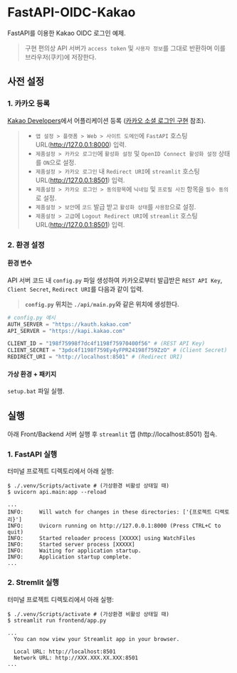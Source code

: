 # FastAPI-OIDC-Kakao
FastAPI를 이용한 Kakao OIDC 로그인 예제.
> 구현 편의상 API 서버가 `access token` 및 `사용자 정보`를 그대로 반환하며 이를 브라우저(쿠키)에 저장한다.


## 사전 설정

### 1. 카카오 등록
[Kakao Developers](https://developers.kakao.com/)에서 어플리케이션 등록 ([카카오 소셜 로그인 구현](https://blog.naver.com/shino1025/222226561870) 참조).

> * `앱 설정 > 플랫폼 > Web > 사이트 도메인`에 `FastAPI` 호스팅 URL(http://127.0.0.1:8000) 입력.
> * `제품설정 > 카카오 로그인`에 `활성화 설정` 및 `OpenID Connect 활성화 설정` 상태를 `ON`으로 설정.
> * `제품설정 > 카카오 로그인` 내 `Redirect URI`에 `streamlit` 호스팅 URL(http://127.0.0.1:8501) 입력.
> * `제품설정 > 카카오 로그인 > 동의항목`에 `닉네임` 및 `프로필 사진` 항목을 `필수 동의`로 설정.
> * `제품설정 > 보안`에 `코드` 발급 받고 `활성화 상태`를 `사용함`으로 설정.
> * `제품설정 > 고급`에 `Logout Redirect URI`에 `streamlit` 호스팅 URL(http://127.0.0.1:8501) 입력.

### 2. 환경 설정

#### 환경 변수
API 서버 코드 내 `config.py` 파일 생성하여 카카오로부터 발급받은 `REST API Key`, `Client Secret`, `Redirect URI`를 다음과 같이 입력.

> **`config.py` 위치는 `./api/main.py`와 같은 위치에 생성한다.**

```python
# config.py 예시
AUTH_SERVER = "https://kauth.kakao.com"
API_SERVER = "https://kapi.kakao.com"

CLIENT_ID = "198f75998f7dc4f1198f75970400f56" # (REST API Key)
CLIENT_SECRET = "3pdc4f1198f759Ey4yFPR24198f759ZzO" # (Client Secret)
REDIRECT_URI = "http://localhost:8501" # (Redirect URI)
```

#### 가상 환경 + 패키지
`setup.bat` 파일 실행.

## 실행

아래 Front/Backend 서버 실행 후 `streamlit` 앱 (http://localhost:8501) 접속.

### 1. FastAPI 실행
터미널 프로젝트 디렉토리에서 아래 실행:
```shell
$ ./.venv/Scripts/activate # (가상환경 비활성 상태일 때)
$ uvicorn api.main:app --reload

...
INFO:     Will watch for changes in these directories: ['{프로젝트 디렉토리}']
INFO:     Uvicorn running on http://127.0.0.1:8000 (Press CTRL+C to quit)
INFO:     Started reloader process [XXXXX] using WatchFiles
INFO:     Started server process [XXXXX]
INFO:     Waiting for application startup.
INFO:     Application startup complete.
...
```

### 2. Stremlit 실행
터미널 프로젝트 디렉토리에서 아래 실행:
```shell
$ ./.venv/Scripts/activate # (가상환경 비활성 상태일 때)
$ streamlit run frontend/app.py

...
  You can now view your Streamlit app in your browser.

  Local URL: http://localhost:8501
  Network URL: http://XXX.XXX.XX.XXX:8501
...
```